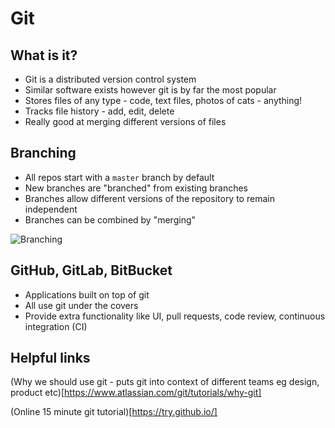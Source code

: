 # Git

## What is it?

- Git is a distributed version control system
- Similar software exists however git is by far the most popular
- Stores files of any type - code, text files, photos of cats - anything!
- Tracks file history - add, edit, delete
- Really good at merging different versions of files

## Branching

- All repos start with a `master` branch by default
- New branches are "branched" from existing branches
- Branches allow different versions of the repository to remain independent
- Branches can be combined by "merging"

![Branching](https://camo.githubusercontent.com/b12ce8394edc7e0f5d1e92b63bd64642e2ade5ee/687474703a2f2f692e696d6775722e636f6d2f357946774848492e706e67)

## GitHub, GitLab, BitBucket

- Applications built on top of git
- All use git under the covers
- Provide extra functionality like UI, pull requests, code review, continuous integration (CI)

## Helpful links

(Why we should use git - puts git into context of different teams eg design, product etc)[https://www.atlassian.com/git/tutorials/why-git]

(Online 15 minute git tutorial)[https://try.github.io/]
